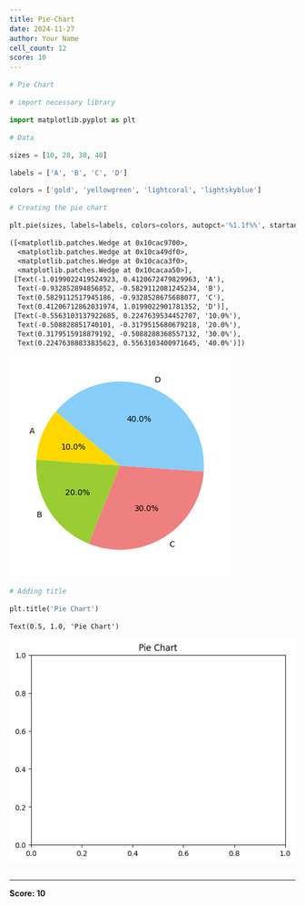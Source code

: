```yaml
---
title: Pie-Chart
date: 2024-11-27
author: Your Name
cell_count: 12
score: 10
---
```


```python
# Pie Chart
```


```python
# import necessary library
```


```python
import matplotlib.pyplot as plt

```


```python
# Data
```


```python
sizes = [10, 20, 30, 40]
```


```python
labels = ['A', 'B', 'C', 'D']
```


```python
colors = ['gold', 'yellowgreen', 'lightcoral', 'lightskyblue']

```


```python
# Creating the pie chart
```


```python
plt.pie(sizes, labels=labels, colors=colors, autopct='%1.1f%%', startangle=140)
```




    ([<matplotlib.patches.Wedge at 0x10cac9700>,
      <matplotlib.patches.Wedge at 0x10ca49df0>,
      <matplotlib.patches.Wedge at 0x10caca3f0>,
      <matplotlib.patches.Wedge at 0x10cacaa50>],
     [Text(-1.0199022419524923, 0.4120672479829963, 'A'),
      Text(-0.932852894856852, -0.5829112081245234, 'B'),
      Text(0.5829112517945186, -0.9328528675688077, 'C'),
      Text(0.41206712862031974, 1.0199022901781352, 'D')],
     [Text(-0.5563103137922685, 0.2247639534452707, '10.0%'),
      Text(-0.508828851740101, -0.3179515680679218, '20.0%'),
      Text(0.3179515918879192, -0.5088288368557132, '30.0%'),
      Text(0.22476388833835623, 0.5563103400971645, '40.0%')])




    
![png](pie-chart_files/pie-chart_8_1.png)
    



```python
# Adding title
```


```python
plt.title('Pie Chart')
```




    Text(0.5, 1.0, 'Pie Chart')




    
![png](pie-chart_files/pie-chart_10_1.png)
    



```python

```


---
**Score: 10**
